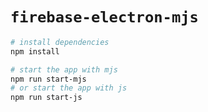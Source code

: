# `firebase-electron-mjs`

```bash
# install dependencies
npm install

# start the app with mjs
npm run start-mjs
# or start the app with js
npm run start-js
```
